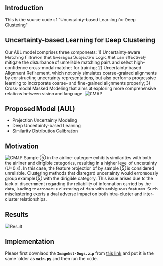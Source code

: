 ## Introduction
This is the source code of "Uncertainty-based Learning for Deep Clustering"

[comment]: <> (## Abstract)

[comment]: <> (>Due to its impressive capabilities in handling high-dimensional real-world data, such as images, deep clustering is garnering heightened interest. Current  methods predominantly  focus on exploring the self-supervised information within the input data, which tend to facilitate accurate clustering  for data with prominent visual features. However, when dealing with data possessing ambiguous visual features that exhibit similarity with multiple clusters, these methods can result in unreliable feature projections, consequently diminishing the overall clustering performance. To address the challenge, we propose a novel Uncertainty-based Learning for Deep Clustering &#40;ULDC&#41; framework. Specifically, we first model the uncertainty of feature projection to obtain accurate uncertainty estimations. Subsequently, based on similarity and uncertainty, we construct an indicator matrix that possesses resilience to perturbations against  unreliable data correspondence, thereby mitigating the negative impact of unreliable data. Moreover, to ensure the effective aggregation of reliable data, we employ similarity distribution calibration to minimize the distance between data within the same cluster. Extensive experimental results demonstrate that ULDC achieves state-of-the-art or highly competitive clustering performance across five challenging benchmark datasets. Particularly noteworthy is ULDC's accomplishment of an ACC of 0.551 on the Image-Dog dataset, exhibiting a remarkable 26\% improvement compared to the best baseline. )


## Uncertainty-based Learning for Deep Clustering
Our AUL model comprises three components: 1) Uncertainty-aware Matching Filtration that leverages Subjective Logic that can effectively mitigate the disturbance of unreliable matching pairs and select high-confidence cross-modal matches for training; 2) Uncertainty-based Alignment Refinement, which not only simulates coarse-grained alignments by constructing uncertainty representations, but also performs progressive learning to incorporate coarse- and fine-grained alignments properly; 3) Cross-modal Masked Modeling that aims at exploring more comprehensive relations between vision and language.
![CMAP](figs/fig1.png)


## Proposed Model (AUL)
* Projection Uncertainty Modeling
* Deep Uncertainty-based Learning
* Similarity Distribution Calibration

## Motivation
![CMAP](figs/fig2.png)
Sample ⑤ in the airliner category exhibits similarities with both the airliner and dirigible categories, resulting in a higher level of uncertainty (U=0.4). In this case, the feature projection of by sample ⑤ is considered unreliable. Clustering methods that disregard uncertainty would erroneously group example ⑤ with the dirigible category. This issue arises due to the lack of discernment regarding the reliability of information carried by the data, leading to erroneous clustering of data with ambiguous features. Such misclustering exerts a dual adverse impact on both intra-cluster and inter-cluster relationships.

## Results
![Result](fig/fig3.png)


## Implementation
Please first downlaod the **`ImageNet-Dogs.zip`** from [this link](https://github.com/ANONYanonymous/ULDC) and put it in the same folder as **`main.py`** and then run the code.

